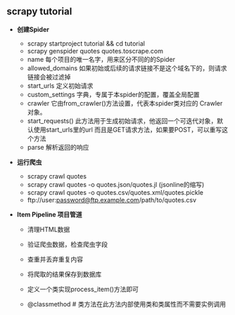 ## scrapy tutorial

- **创建Spider**
    - scrapy startproject tutorial && cd tutorial
    - scrapy genspider quotes quotes.toscrape.com
    - name 每个项目的唯一名字，用来区分不同的的Spider
    - allowed_domains 如果初始或后续的请求链接不是这个域名下的，则请求链接会被过滤掉
    - start_urls 定义初始请求
    - custom_settings 字典，专属于本spider的配置，覆盖全局配置
    - crawler 它由from_crawler()方法设置，代表本spider类对应的 Crawler 对象。
    - start_requests() 此方法用于生成初始请求，他返回一个可迭代对象，默认使用start_urls里的url
    而且是GET请求方法，如果要POST，可以重写这个方法
    - parse 解析返回的响应

- **运行爬虫**
    - scrapy crawl quotes
    - scrapy crawl quotes -o quotes.json/quotes.jl (jsonline的缩写)
    - scrapy crawl quotes -o quotes.csv/quotes.xml/quotes.pickle
    - ftp://user:password@ftp.example.com/path/to/quotes.csv

- **Item Pipeline 项目管道**
    - 清理HTML数据
    - 验证爬虫数据，检查爬虫字段
    - 查重并丢弃重复内容
    - 将爬取的结果保存到数据库
    
    - 定义一个类实现process_item()方法即可
    - @classmethod  # 类方法在此方法内部使用类和类属性而不需要实例调用

